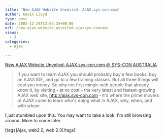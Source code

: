 ```yaml
---
title: 'New AJAX Website Unveiled: AJAX.sys-con.com'
author: Kevin Lloyd
type: post
date: 2005-12-24T13:03:35+00:00
url: /new-ajax-website-unveiled-ajaxsys-concom/
views:
  - 3
categories:
  - Ajax

---
```

[New AJAX Website Unveiled: AJAX.sys-con.com @ SYS-CON AUSTRALIA][1]

> If you want to learn AJAX you should probably buy a few books, buy an AJAX IDE, and go to a few training classes. But all three things will cost you money. So why not first mingle with people that already know it, by visiting - at no cost - the very latest and fastest-growing AJAX web site, http://ajax.sys-con.com - it's where the prime movers of AJAX come to learn who's doing what in AJAX, why, when, and with whom.

I just stumbled upon this. You may want to take a look. I'm still browsing around. More to come later.

[tags]Ajax, web2.0, web 2.0[/tags]

 [1]: http://au.sys-con.com/read/166189.htm